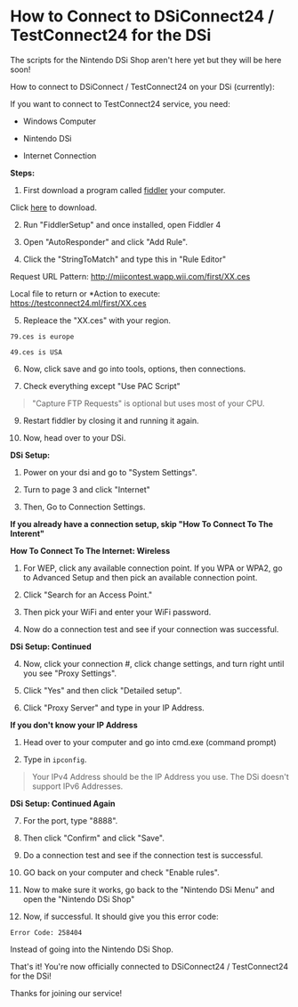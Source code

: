 # How to Connect to DSiConnect24 / TestConnect24 for the DSi
The scripts for the Nintendo DSi Shop aren't here yet but they will be here soon!

How to connect to DSiConnect / TestConnect24 on your DSi (currently):

If you want to connect to TestConnect24 service, you need:

- Windows Computer

- Nintendo DSi

- Internet Connection

**Steps:**

1. First download a program called [fiddler](https://www.telerik.com/download/fiddler/fiddler4) your computer. 

Click [here](https://www.telerik.com/download/fiddler/fiddler4) to download.

2. Run "FiddlerSetup" and once installed, open Fiddler 4

3. Open "AutoResponder" and click "Add Rule".

4. Click the "StringToMatch" and type this in "Rule Editor"

Request URL Pattern: http://miicontest.wapp.wii.com/first/XX.ces

Local file to return or *Action to execute: https://testconnect24.ml/first/XX.ces

5. Repleace the "XX.ces" with your region.

`79.ces is europe`

`49.ces is USA`

6. Now, click save and go into tools, options, then connections.

7. Check everything except "Use PAC Script"

> "Capture FTP Requests" is optional but uses most of your CPU.

9. Restart fiddler by closing it and running it again.

10. Now, head over to your DSi.

**DSi Setup:**

1. Power on your dsi and go to "System Settings".

2. Turn to page 3 and click "Internet"

3. Then, Go to Connection Settings.

**If you already have a connection setup, skip "How To Connect To The Interent"**



**How To Connect To The Internet: Wireless**

1. For WEP, click any available connection point. If you WPA or WPA2, go to Advanced Setup and then pick an available connection point.

2. Click "Search for an Access Point."

3. Then pick your WiFi and enter your WiFi password.

4. Now do a connection test and see if your connection was successful.

**DSi Setup: Continued**

4. Now, click your connection #, click change settings, and turn right until you see "Proxy Settings".

5. Click "Yes" and then click "Detailed setup".

6. Click "Proxy Server" and type in your IP Address.

**If you don't know your IP Address**

1. Head over to your computer and go into cmd.exe (command prompt)

2. Type in `ipconfig`.

> Your IPv4 Address should be the IP Address you use. The DSi doesn't support IPv6 Addresses.

**DSi Setup: Continued Again**

7. For the port, type "8888".

8. Then click "Confirm" and click "Save".

9. Do a connection test and see if the connection test is successful.

10. GO back on your computer and check "Enable rules".

11. Now to make sure it works, go back to the "Nintendo DSi Menu" and open the "Nintendo DSi Shop"

12. Now, if successful. It should give you this error code:

`Error Code: 258404`

Instead of going into the Nintendo DSi Shop.

That's it! You're now officially connected to DSiConnect24 / TestConnect24 for the DSi!

Thanks for joining our service! 
